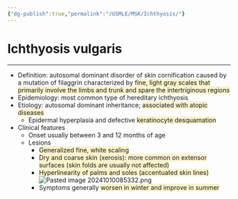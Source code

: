 ```yaml
---
{"dg-publish":true,"permalink":"/USMLE/MSK/Ichthyosis/"}
---
```


# Ichthyosis vulgaris
---
- Definition: autosomal dominant disorder of skin cornification caused by a mutation of filaggrin characterized by <span style="background:rgba(240, 200, 0, 0.2)">fine, light gray scales that primarily involve the limbs and trunk and spare the intertriginous regions</span>
- Epidemiology: most common type of hereditary ichthyosis 
- Etiology: autosomal dominant inheritance; <span style="background:rgba(240, 200, 0, 0.2)">associated with atopic diseases</span>
	- Epidermal hyperplasia and defective <span style="background:rgba(240, 200, 0, 0.2)">keratinocyte desquamation</span>
- Clinical features
	- Onset usually between 3 and 12 months of age
	- Lesions
		- <span style="background:rgba(240, 200, 0, 0.2)">Generalized fine, white scaling</span>
		- <span style="background:rgba(240, 200, 0, 0.2)">Dry and coarse skin (xerosis): more common on extensor surfaces (skin folds are usually not affected)</span>
		- <span style="background:rgba(240, 200, 0, 0.2)">Hyperlinearity of palms and soles (accentuated skin lines)</span>![Pasted image 20241010085332.png](/img/user/appendix/Pasted%20image%2020241010085332.png)
		- Symptoms generally <span style="background:rgba(240, 200, 0, 0.2)">worsen in winter and improve in summer</span>

